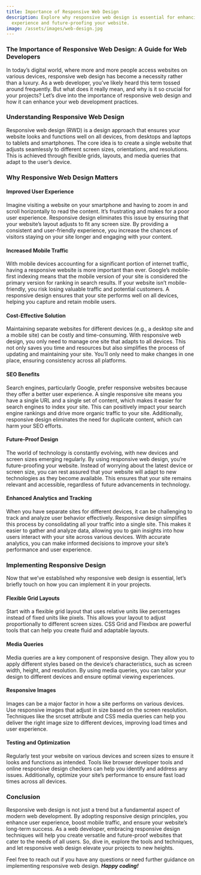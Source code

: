 ```yaml
---
title: Importance of Responsive Web Design
description: Explore why responsive web design is essential for enhancing user
  experience and future-proofing your website.
image: /assets/images/web-design.jpg
---
```

### The Importance of Responsive Web Design: A Guide for Web Developers

In today’s digital world, where more and more people access websites on various devices, responsive web design has become a necessity rather than a luxury. As a web developer, you’ve likely heard this term tossed around frequently. But what does it really mean, and why is it so crucial for your projects? Let’s dive into the importance of responsive web design and how it can enhance your web development practices.



### Understanding Responsive Web Design

Responsive web design (RWD) is a design approach that ensures your website looks and functions well on all devices, from desktops and laptops to tablets and smartphones. The core idea is to create a single website that adjusts seamlessly to different screen sizes, orientations, and resolutions. This is achieved through flexible grids, layouts, and media queries that adapt to the user’s device.



### Why Responsive Web Design Matters

#### Improved User Experience

Imagine visiting a website on your smartphone and having to zoom in and scroll horizontally to read the content. It’s frustrating and makes for a poor user experience. Responsive design eliminates this issue by ensuring that your website’s layout adjusts to fit any screen size. By providing a consistent and user-friendly experience, you increase the chances of visitors staying on your site longer and engaging with your content.



#### Increased Mobile Traffic

With mobile devices accounting for a significant portion of internet traffic, having a responsive website is more important than ever. Google’s mobile-first indexing means that the mobile version of your site is considered the primary version for ranking in search results. If your website isn’t mobile-friendly, you risk losing valuable traffic and potential customers. A responsive design ensures that your site performs well on all devices, helping you capture and retain mobile users.



#### Cost-Effective Solution

Maintaining separate websites for different devices (e.g., a desktop site and a mobile site) can be costly and time-consuming. With responsive web design, you only need to manage one site that adapts to all devices. This not only saves you time and resources but also simplifies the process of updating and maintaining your site. You’ll only need to make changes in one place, ensuring consistency across all platforms.



#### SEO Benefits

Search engines, particularly Google, prefer responsive websites because they offer a better user experience. A single responsive site means you have a single URL and a single set of content, which makes it easier for search engines to index your site. This can positively impact your search engine rankings and drive more organic traffic to your site. Additionally, responsive design eliminates the need for duplicate content, which can harm your SEO efforts.



#### Future-Proof Design

The world of technology is constantly evolving, with new devices and screen sizes emerging regularly. By using responsive web design, you’re future-proofing your website. Instead of worrying about the latest device or screen size, you can rest assured that your website will adapt to new technologies as they become available. This ensures that your site remains relevant and accessible, regardless of future advancements in technology.



#### Enhanced Analytics and Tracking

When you have separate sites for different devices, it can be challenging to track and analyze user behavior effectively. Responsive design simplifies this process by consolidating all your traffic into a single site. This makes it easier to gather and analyze data, allowing you to gain insights into how users interact with your site across various devices. With accurate analytics, you can make informed decisions to improve your site’s performance and user experience.



### Implementing Responsive Design

Now that we’ve established why responsive web design is essential, let’s briefly touch on how you can implement it in your projects.



#### Flexible Grid Layouts

Start with a flexible grid layout that uses relative units like percentages instead of fixed units like pixels. This allows your layout to adjust proportionally to different screen sizes. CSS Grid and Flexbox are powerful tools that can help you create fluid and adaptable layouts.



#### Media Queries

Media queries are a key component of responsive design. They allow you to apply different styles based on the device’s characteristics, such as screen width, height, and resolution. By using media queries, you can tailor your design to different devices and ensure optimal viewing experiences.



#### Responsive Images

Images can be a major factor in how a site performs on various devices. Use responsive images that adjust in size based on the screen resolution. Techniques like the srcset attribute and CSS media queries can help you deliver the right image size to different devices, improving load times and user experience.



#### Testing and Optimization

Regularly test your website on various devices and screen sizes to ensure it looks and functions as intended. Tools like browser developer tools and online responsive design checkers can help you identify and address any issues. Additionally, optimize your site’s performance to ensure fast load times across all devices.



### Conclusion

Responsive web design is not just a trend but a fundamental aspect of modern web development. By adopting responsive design principles, you enhance user experience, boost mobile traffic, and ensure your website’s long-term success. As a web developer, embracing responsive design techniques will help you create versatile and future-proof websites that cater to the needs of all users. So, dive in, explore the tools and techniques, and let responsive web design elevate your projects to new heights.



Feel free to reach out if you have any questions or need further guidance on implementing responsive web design. ***Happy coding!***
